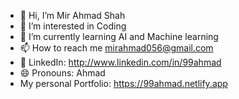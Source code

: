 - 👋 Hi, I’m Mir Ahmad Shah
- 👀 I’m interested in Coding
- 🌱 I’m currently learning AI and Machine learning
- 📫 How to reach me mirahmad056@gmail.com
- 🔗 LinkedIn: http://www.linkedin.com/in/99ahmad
- 😄 Pronouns: Ahmad
- My personal Portfolio: https://99ahmad.netlify.app
